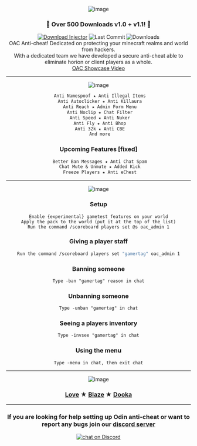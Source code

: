 <div align="center">
  
  ![image](https://media.discordapp.net/attachments/970211181958660127/1019026222979764335/Untitled31_1.png?width=1326&height=201)

  ### 🎉 Over 500 Downloads v1.0 + v1.1! 🎉<br>
  <a href="https://github.com/Hate2/OAC/releases/tag/V1.1"><img src="https://img.shields.io/static/v1?label=download&message=latest&color=12c970&logo=docusign&logoColor=white" alt="Download Injector" /></a>
  <img src="https://img.shields.io/github/last-commit/Hate2/OAC" alt="Last Commit"/>
  <img src="https://img.shields.io/github/downloads/Hate2/OAC/total" alt="Downloads"/><br>
  OAC Anti-cheat! Dedicated on protecting your minecraft realms and world from hackers.<br>
  With a dedicated team we have developed a secure anti-cheat able to eliminate horion or client players as a whole.<br>
  [OAC Showcase Video](https://youtu.be/sJks4fBk6t8)<br>

  ---

  ![image](https://user-images.githubusercontent.com/90171285/188550636-6bbc1ee2-9b95-4cdc-a982-d1554ddbaebf.png)
```diff
 Anti Namespoof ★ Anti Illegal Items
 Anti Autoclicker ★ Anti Killaura
 Anti Reach ★ Admin Form Menu
 Anti Noclip ★ Chat Filter
 Anti Speed ★ Anti Nuker
 Anti Fly ★ Anti Bhop
 Anti 32k ★ Anti CBE
 And more
```
 
 ### Upcoming Features [fixed]<br>
```diff
 Better Ban Messages ★ Anti Chat Spam
 Chat Mute & Unmute ★ Added Kick
 Freeze Players ★ Anti eChest
```
  ---

  ![image](https://user-images.githubusercontent.com/90171285/188550662-105b8150-96bf-4f02-ae51-e9ee2890d3fa.png)

  ### Setup
  ```mcfunction
  Enable {experimental} gametest features on your world
  Apply the pack to the world (put it at the top of the list)
  Run the command /scoreboard players set @s oac_admin 1
  ```
  
  ### Giving a player staff
  ```bash
  Run the command /scoreboard players set "gamertag" oac_admin 1
  ```
  
  ### Banning someone
  ```diff
  Type -ban "gamertag" reason in chat
  ```

  ### Unbanning someone
  ```diff
  Type -unban "gamertag" in chat
  ```

  ### Seeing a players inventory
  ```diff
  Type -invsee "gamertag" in chat
  ```

  ### Using the menu
  ```diff
  Type -menu in chat, then exit chat
  ```

  ---

![image](https://user-images.githubusercontent.com/90171285/188551211-aafb7a4e-ad31-4d88-bc7e-1b53d883a485.png)
  
  ### [Love](https://github.com/Hate2) ★ [Blaze](https://github.com/iBlqzed) ★ [Dooka](https://github.com/DookaDessss)

 ---
 ### If you are looking for help setting up Odin anti-cheat or want to report any bugs join our [discord server](https://discord.gg/YBHBn7UEtT)
 <a href="https://discord.gg/YBHBn7UEtT">
        <img src="https://img.shields.io/discord/818549844766752818?logo=discord"
            alt="chat on Discord"></a><br>
</div>
